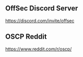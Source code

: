 ## OffSec Discord Server

https://discord.com/invite/offsec

## OSCP Reddit

https://www.reddit.com/r/oscp/
